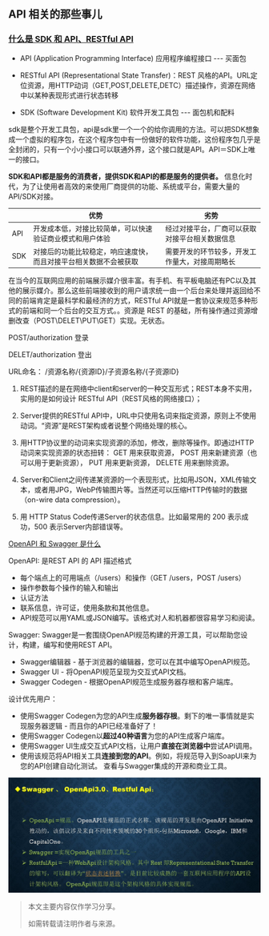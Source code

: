 ## API 相关的那些事儿 

### [什么是 SDK 和 API、RESTful API](https://blog.csdn.net/hjc1984117/article/details/77334616)

- API (Application Programming Interface) 应用程序编程接口 --- 买面包
- RESTful API (Representational State Transfer)：REST 风格的API。URL定位资源，用HTTP动词（GET,POST,DELETE,DETC）描述操作，资源在网络中以某种表现形式进行状态转移

- SDK (Software Development Kit) 软件开发工具包 --- 面包机和配料

sdk是整个开发工具包，api是sdk里一个一个的给你调用的方法。可以把SDK想象成一个虚拟的程序包，在这个程序包中有一份做好的软件功能，这份程序包几乎是全封闭的，只有一个小小接口可以联通外界，这个接口就是API。API＝SDK上唯一的接口。

**SDK和API都是服务的消费者，提供SDK和API的都是服务的提供者。**
信息化时代，为了让使用者高效的来使用厂商提供的功能、系统或平台，需要大量的API/SDK对接。

|      | 优势                                                         | 劣势                                           |
| ---- | ------------------------------------------------------------ | ---------------------------------------------- |
| API  | 开发成本低，对接比较简单，可以快速验证商业模式和用户体验     | 经过对接平台，厂商可以获取对接平台相关数据信息 |
| SDK  | 对接后的功能比较稳定，响应速度快，而且对接平台相关数据不会被获取 | 需要开发的环节较多，开发工作量大，对接周期略长 |

在当今的互联网应用的前端展示媒介很丰富。有手机、有平板电脑还有PC以及其他的展示媒介。那么这些前端接收到的用户请求统一由一个后台来处理并返回给不同的前端肯定是最科学和最经济的方式，RESTful API就是一套协议来规范多种形式的前端和同一个后台的交互方式。。资源是 REST 的基础，所有操作通过资源增删改查（POST\DELET\PUT\GET）实现。无状态。

POST/authorization 登录

DELET/authorization 登出

URL命名： /资源名称/{资源ID}/子资源名称/{子资源ID}

1. REST描述的是在网络中client和server的一种交互形式；REST本身不实用，实用的是如何设计 RESTful API（REST风格的网络接口）；

2. Server提供的RESTful API中，URL中只使用名词来指定资源，原则上不使用动词。“资源”是REST架构或者说整个网络处理的核心。

3. 用HTTP协议里的动词来实现资源的添加，修改，删除等操作。即通过HTTP动词来实现资源的状态扭转：
   GET 用来获取资源，
   POST 用来新建资源（也可以用于更新资源），
   PUT 用来更新资源，
   DELETE 用来删除资源。

4. Server和Client之间传递某资源的一个表现形式，比如用JSON，XML传输文本，或者用JPG，WebP传输图片等。当然还可以压缩HTTP传输时的数据（on-wire data compression）。
5. 用 HTTP Status Code传递Server的状态信息。比如最常用的 200 表示成功，500 表示Server内部错误等。

[OpenAPI 和 Swagger 是什么](https://www.breakyizhan.com/swagger/2806.html)

OpenAPI: 是REST API 的 API 描述格式

- 每个端点上的可用端点（/users）和操作（GET /users，POST /users）
- 操作参数每个操作的输入和输出
- 认证方法
- 联系信息，许可证，使用条款和其他信息。
- API规范可以用YAML或JSON编写。该格式对人和机器都很容易学习和阅读。

Swagger: Swagger是一套围绕OpenAPI规范构建的开源工具，可以帮助您设计，构建，编写和使用REST API。

- Swagger编辑器 - 基于浏览器的编辑器，您可以在其中编写OpenAPI规范。
- Swagger UI - 将OpenAPI规范呈现为交互式API文档。
- Swagger Codegen - 根据OpenAPI规范生成服务器存根和客户端库。

设计优先用户：

- 使用Swagger Codegen为您的API生成**服务器存根**。剩下的唯一事情就是实现服务器逻辑 - 而且你的API已经准备好了！
- 使用Swagger Codegen以**超过40种语言**为您的API生成客户端库。
- 使用Swagger UI生成交互式API文档，让用户**直接在浏览器中**尝试API调用。
- 使用该规范将API相关工具**连接到您的API**。例如，将规范导入到SoapUI来为您的API创建自动化测试。
  查看与Swagger集成的开源和商业工具。

![API](/src/images/API.png)

> 本文主要内容仅作学习分享。
>
> 如需转载请注明作者与来源。
